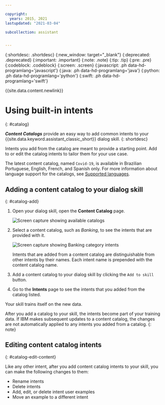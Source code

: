 ```yaml
---

copyright:
  years: 2015, 2021
lastupdated: "2021-03-04"

subcollection: assistant


---
```


{:shortdesc: .shortdesc}
{:new_window: target="_blank"}
{:deprecated: .deprecated}
{:important: .important}
{:note: .note}
{:tip: .tip}
{:pre: .pre}
{:codeblock: .codeblock}
{:screen: .screen}
{:javascript: .ph data-hd-programlang='javascript'}
{:java: .ph data-hd-programlang='java'}
{:python: .ph data-hd-programlang='python'}
{:swift: .ph data-hd-programlang='swift'}

{{site.data.content.newlink}}

# Using built-in intents
{: #catalog}

***Content Catalogs*** provide an easy way to add common intents to your {{site.data.keyword.assistant_classic_short}} dialog skill.
{: shortdesc}

Intents you add from the catalog are meant to provide a starting point. Add to or edit the catalog intents to tailor them for your use case.

The latest content catalog, named `Covid-19`, is available in Brazilian Portuguese, English, French, and Spanish only. For more information about language support for the catalogs, see [Supported languages](/docs/assistant?topic=assistant-language-support).

## Adding a content catalog to your dialog skill
{: #catalog-add}

1.  Open your dialog skill, open the **Content Catalog** page.

    ![Screen capture showing available catalogs](images/catalog-overview.png)

1.  Select a content catalog, such as *Banking*, to see the intents that are provided with it.

    ![Screen capture showing Banking category intents](images/catalog-open.png)

    Intents that are added from a content catalog are distinguishable from other intents by their names. Each intent name is prepended with the content catalog name.

1.  Add a content catalog to your dialog skill by clicking the `Add to skill` button.

1.  Go to the **Intents** page to see the intents that you added from the catalog listed.

Your skill trains itself on the new data.

After you add a catalog to your skill, the intents become part of your training data. If IBM makes subsequent updates to a content catalog, the changes are not automatically applied to any intents you added from a catalog.
{: note}

## Editing content catalog intents
{: #catalog-edit-content}

Like any other intent, after you add content catalog intents to your skill, you can make the following changes to them:

- Rename intents
- Delete intents
- Add, edit, or delete intent user examples
- Move an example to a different intent
